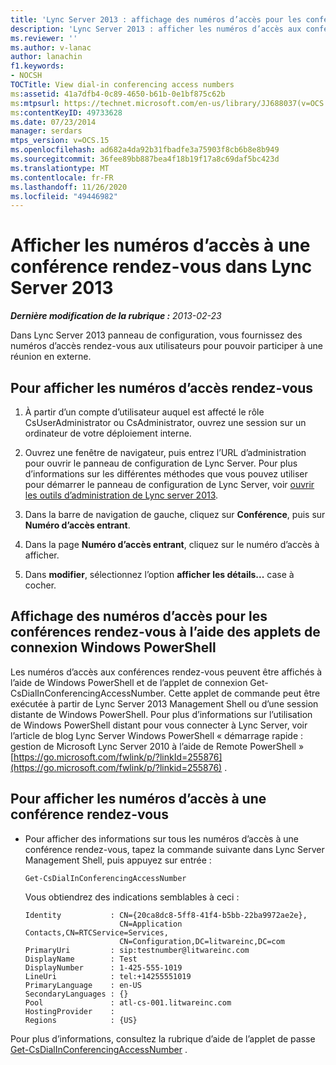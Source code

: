 ```yaml
---
title: 'Lync Server 2013 : affichage des numéros d’accès pour les conférences rendez-vous'
description: 'Lync Server 2013 : afficher les numéros d’accès aux conférences rendez-vous.'
ms.reviewer: ''
ms.author: v-lanac
author: lanachin
f1.keywords:
- NOCSH
TOCTitle: View dial-in conferencing access numbers
ms:assetid: 41a7dfb4-0c89-4650-b61b-0e1bf875c62b
ms:mtpsurl: https://technet.microsoft.com/en-us/library/JJ688037(v=OCS.15)
ms:contentKeyID: 49733628
ms.date: 07/23/2014
manager: serdars
mtps_version: v=OCS.15
ms.openlocfilehash: ad682a4da92b31fbadfe3a75903f8cb6b8e8b949
ms.sourcegitcommit: 36fee89bb887bea4f18b19f17a8c69daf5bc423d
ms.translationtype: MT
ms.contentlocale: fr-FR
ms.lasthandoff: 11/26/2020
ms.locfileid: "49446982"
---
```

# <a name="view-dial-in-conferencing-access-numbers-in-lync-server-2013"></a>Afficher les numéros d’accès à une conférence rendez-vous dans Lync Server 2013

<div data-xmlns="http://www.w3.org/1999/xhtml">

<div class="topic" data-xmlns="http://www.w3.org/1999/xhtml" data-msxsl="urn:schemas-microsoft-com:xslt" data-cs="https://msdn.microsoft.com/">

<div data-asp="https://msdn2.microsoft.com/asp">



</div>

<div id="mainSection">

<div id="mainBody">

<span> </span>

_**Dernière modification de la rubrique :** 2013-02-23_

Dans Lync Server 2013 panneau de configuration, vous fournissez des numéros d’accès rendez-vous aux utilisateurs pour pouvoir participer à une réunion en externe.

<div>

## <a name="to-view-dial-in-access-numbers"></a>Pour afficher les numéros d’accès rendez-vous

1.  À partir d’un compte d’utilisateur auquel est affecté le rôle CsUserAdministrator ou CsAdministrator, ouvrez une session sur un ordinateur de votre déploiement interne.

2.  Ouvrez une fenêtre de navigateur, puis entrez l’URL d’administration pour ouvrir le panneau de configuration de Lync Server. Pour plus d’informations sur les différentes méthodes que vous pouvez utiliser pour démarrer le panneau de configuration de Lync Server, voir [ouvrir les outils d’administration de Lync server 2013](lync-server-2013-open-lync-server-administrative-tools.md).

3.  Dans la barre de navigation de gauche, cliquez sur **Conférence**, puis sur **Numéro d’accès entrant**.

4.  Dans la page **Numéro d’accès entrant**, cliquez sur le numéro d’accès à afficher.

5.  Dans **modifier**, sélectionnez l’option **afficher les détails...** case à cocher.

</div>

<div>

## <a name="viewing-dial-in-conferencing-access-numbers-by-using-windows-powershell-cmdlets"></a>Affichage des numéros d’accès pour les conférences rendez-vous à l’aide des applets de connexion Windows PowerShell

Les numéros d’accès aux conférences rendez-vous peuvent être affichés à l’aide de Windows PowerShell et de l’applet de connexion Get-CsDialInConferencingAccessNumber. Cette applet de commande peut être exécutée à partir de Lync Server 2013 Management Shell ou d’une session distante de Windows PowerShell. Pour plus d’informations sur l’utilisation de Windows PowerShell distant pour vous connecter à Lync Server, voir l’article de blog Lync Server Windows PowerShell « démarrage rapide : gestion de Microsoft Lync Server 2010 à l’aide de Remote PowerShell » [https://go.microsoft.com/fwlink/p/?linkId=255876](https://go.microsoft.com/fwlink/p/?linkid=255876) .

<div>

## <a name="to-view-dial-in-conferencing-access-numbers"></a>Pour afficher les numéros d’accès à une conférence rendez-vous

  - Pour afficher des informations sur tous les numéros d’accès à une conférence rendez-vous, tapez la commande suivante dans Lync Server Management Shell, puis appuyez sur entrée :
    
        Get-CsDialInConferencingAccessNumber
    
    Vous obtiendrez des indications semblables à ceci :
    
        Identity           : CN={20ca8dc8-5ff8-41f4-b5bb-22ba9972ae2e},
                             CN=Application Contacts,CN=RTCService=Services,
                             CN=Configuration,DC=litwareinc,DC=com
        PrimaryUri         : sip:testnumber@litwareinc.com
        DisplayName        : Test
        DisplayNumber      : 1-425-555-1019
        LineUri            : tel:+14255551019
        PrimaryLanguage    : en-US
        SecondaryLanguages : {}
        Pool               : atl-cs-001.litwareinc.com
        HostingProvider    :
        Regions            : {US}

</div>

Pour plus d’informations, consultez la rubrique d’aide de l’applet de passe [Get-CsDialInConferencingAccessNumber](https://docs.microsoft.com/powershell/module/skype/Get-CsDialInConferencingAccessNumber) .

</div>

</div>

<span> </span>

</div>

</div>

</div>

